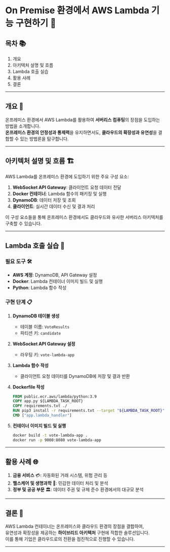 
# On Premise 환경에서 AWS Lambda 기능 구현하기 🚀

## 목차 📚
1. 개요
2. 아키텍처 설명 및 흐름
3. Lambda 호출 실습
4. 활용 사례
5. 결론

---

## 개요 🌟

온프레미스 환경에서 AWS Lambda를 활용하여 **서버리스 컴퓨팅**의 장점을 도입하는 방법을 소개합니다.  
**온프레미스 환경의 안정성과 통제력**을 유지하면서도, **클라우드의 확장성과 유연성**을 결합할 수 있는 방법론을 탐구합니다.

---

## 아키텍처 설명 및 흐름 🏗️

AWS Lambda를 온프레미스 환경에 도입하기 위한 주요 구성 요소:

1. **WebSocket API Gateway**: 클라이언트 요청 데이터 전달  
2. **Docker 컨테이너**: Lambda 함수의 패키징 및 실행  
3. **DynamoDB**: 데이터 저장 및 조회  
4. **클라이언트**: 실시간 데이터 수신 및 결과 처리  

이 구성 요소들을 통해 온프레미스 환경에서도 클라우드와 유사한 서버리스 아키텍처를 구축할 수 있습니다.

---

## Lambda 호출 실습 🔧

### 필요 도구 🛠️
- **AWS 계정**: DynamoDB, API Gateway 설정
- **Docker**: Lambda 컨테이너 이미지 빌드 및 실행
- **Python**: Lambda 함수 작성

### 구현 단계 📋
1. **DynamoDB 테이블 생성**  
   - 테이블 이름: `VoteResults`
   - 파티션 키: `candidate`

2. **WebSocket API Gateway 설정**  
   - 라우팅 키: `vote-lambda-app`

3. **Lambda 함수 작성**  
   - 클라이언트 요청 데이터를 DynamoDB에 저장 및 결과 반환

4. **Dockerfile 작성**  
   ```dockerfile
   FROM public.ecr.aws/lambda/python:3.9
   COPY app.py ${LAMBDA_TASK_ROOT}
   COPY requirements.txt ./
   RUN pip3 install -r requirements.txt --target "${LAMBDA_TASK_ROOT}"
   CMD ["app.lambda_handler"]
   ```

5. **컨테이너 이미지 빌드 및 실행**  
   ```bash
   docker build -t vote-lambda-app .
   docker run -p 9000:8080 vote-lambda-app
   ```

---

## 활용 사례 🌐

1. **금융 서비스** 💳: 자동화된 거래 시스템, 위험 관리 등  
2. **헬스케어 및 생명과학** 🏥: 민감한 데이터 처리 및 분석  
3. **정부 및 공공 부문** 🏛️: 데이터 주권 및 규제 준수 환경에서의 대규모 분석  

---

## 결론 🏁

AWS Lambda 컨테이너는 온프레미스와 클라우드 환경의 장점을 결합하여,  
유연성과 확장성을 제공하는 **하이브리드 아키텍처** 구현에 적합한 솔루션입니다.  
이를 통해 기업은 클라우드로의 전환을 점진적으로 진행할 수 있습니다.

---
